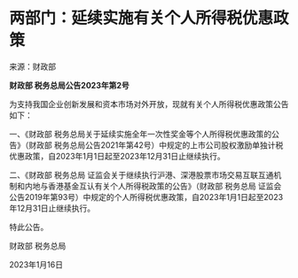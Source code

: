 # 两部门：延续实施有关个人所得税优惠政策

来源：财政部

**财政部 税务总局公告2023年第2号**

为支持我国企业创新发展和资本市场对外开放，现就有关个人所得税优惠政策公告如下：

一、《财政部 税务总局关于延续实施全年一次性奖金等个人所得税优惠政策的公告》（财政部
税务总局公告2021年第42号）中规定的上市公司股权激励单独计税优惠政策，自2023年1月1日起至2023年12月31日止继续执行。

二、《财政部 税务总局 证监会关于继续执行沪港、深港股票市场交易互联互通机制和内地与香港基金互认有关个人所得税政策的公告》（财政部 税务总局
证监会公告2019年第93号）中规定的个人所得税优惠政策，自2023年1月1日起至2023年12月31日止继续执行。

特此公告。

财政部 税务总局

2023年1月16日

